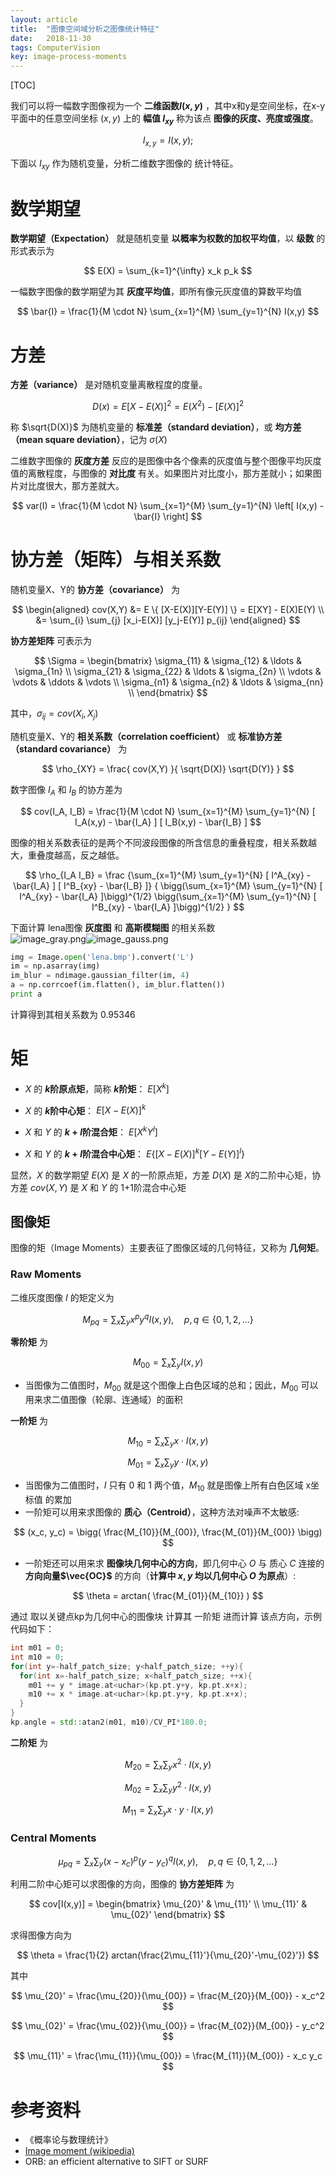 ```yaml
---
layout: article
title:  "图像空间域分析之图像统计特征"
date:   2018-11-30
tags: ComputerVision
key: image-process-moments
---
```


[TOC]

我们可以将一幅数字图像视为一个 **二维函数$I(x,y)$** ，其中x和y是空间坐标，在x-y平面中的任意空间坐标 $(x,y)$ 上的 **幅值 $I_{xy}$** 称为该点 **图像的灰度、亮度或强度**。

$$
I_{x,y} = I(x,y);
$$

下面以 $I_{xy}$ 作为随机变量，分析二维数字图像的 统计特征。


# 数学期望

**数学期望（Expectation）** 就是随机变量 **以概率为权数的加权平均值**，以 **级数** 的形式表示为

$$
E(X) = \sum_{k=1}^{\infty} x_k p_k
$$

一幅数字图像的数学期望为其 **灰度平均值**，即所有像元灰度值的算数平均值

$$
\bar{I} = \frac{1}{M \cdot N} \sum_{x=1}^{M} \sum_{y=1}^{N} I(x,y)
$$


# 方差

**方差（variance）** 是对随机变量离散程度的度量。

$$
D(x) = E[X-E(X)]^2 = E(X^2) - [E(X)]^2
$$

称 $\sqrt{D(X)}$ 为随机变量的 **标准差（standard deviation）**，或 **均方差（mean square deviation）**，记为 $\sigma(X)$

二维数字图像的 **灰度方差** 反应的是图像中各个像素的灰度值与整个图像平均灰度值的离散程度，与图像的 **对比度** 有关。如果图片对比度小，那方差就小；如果图片对比度很大，那方差就大。

$$
var(I) =
\frac{1}{M \cdot N}
\sum_{x=1}^{M} \sum_{y=1}^{N} \left[ I(x,y) - \bar{I} \right]
$$


# 协方差（矩阵）与相关系数

随机变量X、Y的 **协方差（covariance）** 为

$$
\begin{aligned}
cov(X,Y)
&= E \{ [X-E(X)][Y-E(Y)] \} = E[XY] - E(X)E(Y) \\
&= \sum_{i} \sum_{j} [x_i-E(X)] [y_j-E(Y)] p_{ij}
\end{aligned}
$$

**协方差矩阵** 可表示为

$$
\Sigma =
\begin{bmatrix}
\sigma_{11} & \sigma_{12} & \ldots & \sigma_{1n} \\
\sigma_{21} & \sigma_{22} & \ldots & \sigma_{2n} \\
\vdots      & \vdots      & \ddots & \vdots      \\
\sigma_{n1} & \sigma_{n2} & \ldots & \sigma_{nn} \\
\end{bmatrix}
$$

其中，$\sigma_{ij} = cov(X_i, X_j)$

随机变量X、Y的 **相关系数（correlation coefficient）** 或 **标准协方差（standard covariance）** 为  

$$
\rho_{XY} = \frac{ cov(X,Y) }{ \sqrt{D(X)} \sqrt{D(Y)} }
$$

数字图像 $I_A$ 和 $I_B$ 的协方差为

$$
cov(I_A, I_B) =
\frac{1}{M \cdot N}
\sum_{x=1}^{M} \sum_{y=1}^{N} [ I_A(x,y) - \bar{I_A} ] [ I_B(x,y) - \bar{I_B} ]
$$

图像的相关系数表征的是两个不同波段图像的所含信息的重叠程度，相关系数越大，重叠度越高，反之越低。

$$
\rho_{I_A I_B} =
\frac
{\sum_{x=1}^{M} \sum_{y=1}^{N} [ I^A_{xy} - \bar{I_A} ] [ I^B_{xy} - \bar{I_B} ]}
{
  \bigg(\sum_{x=1}^{M} \sum_{y=1}^{N} [ I^A_{xy} - \bar{I_A} ]\bigg)^{1/2}
  \bigg(\sum_{x=1}^{M} \sum_{y=1}^{N} [ I^B_{xy} - \bar{I_A} ]\bigg)^{1/2}
}
$$

下面计算 lena图像 **灰度图** 和 **高斯模糊图** 的相关系数  
![image_gray.png](../images/image_fft2/image_gray.png)![image_gauss.png](../images/image_fft2/image_gauss.png)  

```python
img = Image.open('lena.bmp').convert('L')
im = np.asarray(img)
im_blur = ndimage.gaussian_filter(im, 4)
a = np.corrcoef(im.flatten(), im_blur.flatten())
print a
```
计算得到其相关系数为 0.95346


# 矩

* $X$ 的 **$k$阶原点矩**，简称 **$k$阶矩**： $E[X^k]$  

* $X$ 的 **$k$阶中心矩**： $E[X-E(X)]^k$

* $X$ 和 $Y$ 的 **$k+l$阶混合矩**： $E [ X^k Y^l ]$

* $X$ 和 $Y$ 的 **$k+l$阶混合中心矩**： $E \{ [X-E(X)]^k [Y-E(Y)]^l \}$

显然，$X$ 的数学期望 $E(X)$ 是 $X$ 的一阶原点矩，方差 $D(X)$ 是 $X$的二阶中心矩，协方差 $cov(X,Y)$ 是 $X$ 和 $Y$ 的 1+1阶混合中心矩

## 图像矩

图像的矩（Image Moments）主要表征了图像区域的几何特征，又称为 **几何矩**。

### Raw Moments

二维灰度图像 $I$ 的矩定义为  

$$
M_{pq} = \sum_{x} \sum_{y} x^p y^q I(x,y), \quad p,q \in \{ 0,1,2, \ldots \}
$$

**零阶矩** 为

$$
M_{00} = \sum_{x} \sum_{y} I(x,y)
$$

* 当图像为二值图时，$M_{00}$ 就是这个图像上白色区域的总和；因此，$M_{00}$ 可以用来求二值图像（轮廓、连通域）的面积

**一阶矩** 为

$$
M_{10} = \sum_{x} \sum_{y} x \cdot I(x,y)
$$

$$
M_{01} = \sum_{x} \sum_{y} y \cdot I(x,y)
$$

* 当图像为二值图时，$I$ 只有 0 和 1 两个值，$M_{10}$ 就是图像上所有白色区域 x坐标值 的累加
* 一阶矩可以用来求图像的 **质心（Centroid）**，这种方法对噪声不太敏感:   

$$
(x_c, y_c) = \bigg( \frac{M_{10}}{M_{00}}, \frac{M_{01}}{M_{00}} \bigg)
$$

* 一阶矩还可以用来求 **图像块几何中心的方向**，即几何中心 $O$ 与 质心 $C$ 连接的 **方向向量$\vec{OC}$** 的方向（**计算中 $x,y$ 均以几何中心 $O$ 为原点**）:

$$
\theta = arctan( \frac{M_{01}}{M_{10}} )
$$

通过 取以关键点kp为几何中心的图像块 计算其 一阶矩 进而计算 该点方向，示例代码如下：  
```c++
int m01 = 0;
int m10 = 0;
for(int y=-half_patch_size; y<half_patch_size; ++y){
  for(int x=-half_patch_size; x<half_patch_size; ++x){
    m01 += y * image.at<uchar>(kp.pt.y+y, kp.pt.x+x);
    m10 += x * image.at<uchar>(kp.pt.y+y, kp.pt.x+x);
  }
}
kp.angle = std::atan2(m01, m10)/CV_PI*180.0;
```

**二阶矩** 为

$$
M_{20} = \sum_{x} \sum_{y} x^2 \cdot I(x,y)
$$

$$
M_{02} = \sum_{x} \sum_{y} y^2 \cdot I(x,y)
$$

$$
M_{11} = \sum_{x} \sum_{y} x \cdot y \cdot I(x,y)
$$

### Central Moments

$$
\mu_{pq} = \sum_{x} \sum_{y} (x-x_c)^p (y-y_c)^q I(x,y), \quad p,q \in \{ 0,1,2, \ldots \}
$$

利用二阶中心矩可以求图像的方向，图像的 **协方差矩阵** 为

$$
cov[I(x,y)] =
\begin{bmatrix}
\mu_{20}' & \mu_{11}' \\
\mu_{11}' & \mu_{02}'
\end{bmatrix}
$$

求得图像方向为

$$
\theta = \frac{1}{2}
arctan(\frac{2\mu_{11}'}{\mu_{20}'-\mu_{02}'})
$$

其中

$$
\mu_{20}' = \frac{\mu_{20}}{\mu_{00}} = \frac{M_{20}}{M_{00}} - x_c^2
$$

$$
\mu_{02}' = \frac{\mu_{02}}{\mu_{00}} = \frac{M_{02}}{M_{00}} - y_c^2
$$

$$
\mu_{11}' = \frac{\mu_{11}}{\mu_{00}} = \frac{M_{11}}{M_{00}} - x_c y_c
$$


# 参考资料
* 《概率论与数理统计》
* [Image moment (wikipedia)](https://en.wikipedia.org/wiki/Image_moment)
* ORB: an efficient alternative to SIFT or SURF
